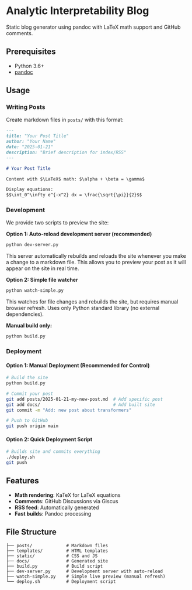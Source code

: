 # Analytic Interpretability Blog

Static blog generator using pandoc with LaTeX math support and GitHub comments.

## Prerequisites

- Python 3.6+
- [pandoc](https://pandoc.org/installing.html)

## Usage

### Writing Posts

Create markdown files in `posts/` with this format:

```markdown
---
title: "Your Post Title"
author: "Your Name"
date: "2025-01-21"
description: "Brief description for index/RSS"
---

# Your Post Title

Content with $\LaTeX$ math: $\alpha + \beta = \gamma$

Display equations:
$$\int_0^\infty e^{-x^2} dx = \frac{\sqrt{\pi}}{2}$$
```

### Development

We provide two scripts to preview the site:

**Option 1: Auto-reload development server (recommended)**
```bash
python dev-server.py
```
This server automatically rebuilds and reloads the site whenever you make a change to a markdown file. This allows you to preview your post as it will appear on the site in real time.

**Option 2: Simple file watcher**
```bash
python watch-simple.py
```
This watches for file changes and rebuilds the site, but requires manual browser refresh. Uses only Python standard library (no external dependencies).

**Manual build only:**
```bash
python build.py
```

### Deployment

#### Option 1: Manual Deployment (Recommended for Control)

```bash
# Build the site
python build.py

# Commit your post
git add posts/2025-01-21-my-new-post.md  # Add specific post
git add docs/                            # Add built site
git commit -m "Add: new post about transformers"

# Push to GitHub
git push origin main
```

#### Option 2: Quick Deployment Script

```bash
# Builds site and commits everything
./deploy.sh
git push
```

## Features

- **Math rendering**: KaTeX for LaTeX equations
- **Comments**: GitHub Discussions via Giscus
- **RSS feed**: Automatically generated
- **Fast builds**: Pandoc processing

## File Structure

```
├── posts/             # Markdown files
├── templates/         # HTML templates  
├── static/            # CSS and JS
├── docs/              # Generated site
├── build.py           # Build script
├── dev-server.py      # Development server with auto-reload
├── watch-simple.py    # Simple live preview (manual refresh)
└── deploy.sh          # Deployment script
``` 